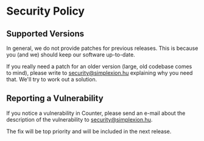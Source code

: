 # Security Policy

## Supported Versions

In general, we do not provide patches for previous releases. This is because you (and we) should keep our software
up-to-date.

If you really need a patch for an older version (large, old codebase comes to mind),
please write to security@simplexion.hu explaining why you need that. We'll try to work out a solution.

## Reporting a Vulnerability

If you notice a vulnerability in Counter, please send an e-mail about the description of the vulnerability
to security@simplexion.hu.

The fix will be top priority and will be included in the next release.